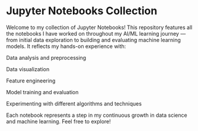 # Jupyter Notebooks Collection

Welcome to my collection of Jupyter Notebooks!
This repository features all the notebooks I have worked on throughout my AI/ML learning journey — from initial data exploration to building and evaluating machine learning models. It reflects my hands-on experience with:

Data analysis and preprocessing

Data visualization

Feature engineering

Model training and evaluation

Experimenting with different algorithms and techniques

Each notebook represents a step in my continuous growth in data science and machine learning. Feel free to explore!

